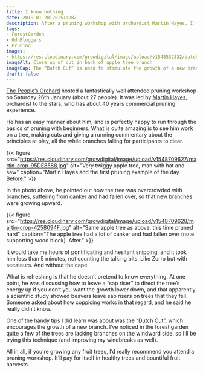 ```yaml
---
title: I know nothing
date: 2019-01-28T20:51:28Z
description: After a pruning workshop with orchardist Martin Hayes, I marvel at the skills and knowledge of professional horticulturalists.
tags: 
- ForestGarden
- GdnBloggers
- Pruning
images: 
- https://res.cloudinary.com/growdigital/image/upload/v1548532332/dutchcut-60183BB2.jpg
imageAlt: Close up of cut in bark of apple tree branch
imageCap: The “Dutch Cut” is used to stimulate the growth of a new branch
draft: false
---
```


[The People’s Orchard](http://www.stdogmaelsabbey.org.uk/peoplesorchard) hosted a fantastically well attended pruning workshop on Saturday 26th January (about 27 people). It was led by [Martin Hayes](https://www.theapplemancan.uk), orchardist to the stars, who has about 40 years commercial pruning experience. 

He has an easy manner about him, and is perfectly happy to run through the basics of pruning with beginners. What is quite amazing is to see him work on a tree, making cuts and giving a running commentary about the principles at play, all the while branches falling for participants to clear. 

{{< figure src="https://res.cloudinary.com/growdigital/image/upload/v1548709627/martin-crop-95DE8588.jpg" alt="Very twiggy apple tree, man with hat and saw" caption="Martin Hayes and the first pruning example of the day. Before." >}}

In the photo above, he pointed out how the tree was overcrowded with branches, suffering from canker and had fallen over, so that new branches were growing upward.

{{< figure src="https://res.cloudinary.com/growdigital/image/upload/v1548709628/martin-crop-4258094F.jpg" alt="Same apple tree as above, this time pruned hard" caption="The apple tree had a lot of canker and had fallen over (note supporting wood block).  After." >}}

It would take me hours of pontificating and hesitant snipping, and it took him less than 5 minutes, not counting the talking bits. Like Zorro but with secateurs. And without the cape.

What is refreshing is that he doesn’t pretend to know everything. At one point, he was discussing how to leave a “sap riser” to direct the tree’s energy up if you don’t you want the growth lower down, and that apparently a scientific study showed beavers leave sap risers on trees that they fell. Someone asked about how coppicing works in that regard, and he said he really didn’t know. 

One of the handy tips I did learn was about was the [“Dutch Cut”](http://www.treeterms.co.uk/definitions/dutch-cut), which encourages the growth of a new branch. I’ve noticed in the forest garden quite a few of the trees are lacking branches on the windward side, so I’ll be trying this technique (and improving my windbreaks as well).

All in all, if you’re growing any fruit trees, I’d really recommend you attend a pruning workshop. It’ll pay for itself in healthy trees and bountiful fruit harvests.
